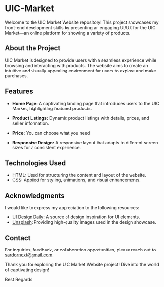 # UIC-Market

Welcome to the UIC Market Website repository! 
This project showcases my front-end development skills by presenting an engaging UI/UX for the UIC Market—an online platform for showing a variety of products.

## About the Project

UIC Market is designed to provide users with a seamless experience while browsing and interacting with products. 
The website aims to create an intuitive and visually appealing environment for users to explore and make purchases.

## Features

- **Home Page:** A captivating landing page that introduces users to the UIC Market, highlighting featured products.

- **Product Listings:** Dynamic product listings with details, prices, and seller information.

- **Price:** You can choose what you need 

- **Responsive Design:** A responsive layout that adapts to different screen sizes for a consistent experience.

## Technologies Used

- HTML: Used for structuring the content and layout of the website.
- CSS: Applied for styling, animations, and visual enhancements.

## Acknowledgments

I would like to express my appreciation to the following resources:

- [UI Design Daily](https://www.uidesigndaily.com/): A source of design inspiration for UI elements.
- [Unsplash](https://unsplash.com/): Providing high-quality images used in the design showcase.

## Contact

For inquiries, feedback, or collaboration opportunities, please reach out to [sardornext@gmail.com](mailto:sardornext@gmail.com).

Thank you for exploring the UIC Market Website project! Dive into the world of captivating design!

Best Regards.
